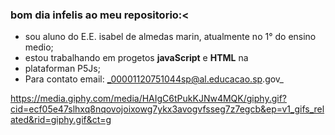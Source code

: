 ### bom dia infelis ao meu repositorio:<

- sou aluno do E.E. isabel de almedas marin, atualmente no 1° do ensino medio;
- estou trabalhando em progetos **javaScript** e **HTML** na
- plataforman P5Js;
- Para contato email: _00001120751044sp@al.educacao.sp.gov_

https://media.giphy.com/media/HAIgC6tPukKJNw4MQK/giphy.gif?cid=ecf05e47slhxq8nqovojoixowg7ykx3avogvfsseg7z7egcb&ep=v1_gifs_related&rid=giphy.gif&ct=g
